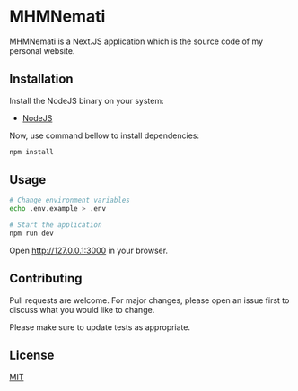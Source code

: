 # MHMNemati

MHMNemati is a Next.JS application which is the source code of my personal website.

## Installation

Install the NodeJS binary on your system:

-   [NodeJS](https://nodejs.org/en/download/)

Now, use command bellow to install dependencies:

```bash
npm install
```

## Usage

```sh
# Change environment variables
echo .env.example > .env

# Start the application
npm run dev
```

Open http://127.0.0.1:3000 in your browser.

## Contributing

Pull requests are welcome. For major changes, please open an issue first to discuss what you would like to change.

Please make sure to update tests as appropriate.

## License

[MIT]()
